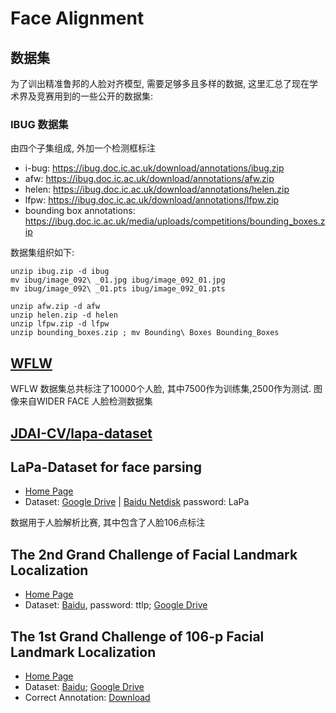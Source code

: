 # Face Alignment

## 数据集

为了训出精准鲁邦的人脸对齐模型, 需要足够多且多样的数据, 这里汇总了现在学术界及竞赛用到的一些公开的数据集:

### IBUG 数据集

由四个子集组成, 外加一个检测框标注

- i-bug: https://ibug.doc.ic.ac.uk/download/annotations/ibug.zip
- afw: https://ibug.doc.ic.ac.uk/download/annotations/afw.zip
- helen: https://ibug.doc.ic.ac.uk/download/annotations/helen.zip
- lfpw: https://ibug.doc.ic.ac.uk/download/annotations/lfpw.zip
- bounding box annotations: https://ibug.doc.ic.ac.uk/media/uploads/competitions/bounding_boxes.zip

数据集组织如下:
```
unzip ibug.zip -d ibug
mv ibug/image_092\ _01.jpg ibug/image_092_01.jpg
mv ibug/image_092\ _01.pts ibug/image_092_01.pts

unzip afw.zip -d afw
unzip helen.zip -d helen
unzip lfpw.zip -d lfpw
unzip bounding_boxes.zip ; mv Bounding\ Boxes Bounding_Boxes
```

## [WFLW](https://wywu.github.io/projects/LAB/WFLW.html)

WFLW 数据集总共标注了10000个人脸, 其中7500作为训练集,2500作为测试. 图像来自WIDER FACE 人脸检测数据集

## [JDAI-CV/lapa-dataset](https://github.com/JDAI-CV/lapa-dataset)

## LaPa-Dataset for face parsing

- [Home Page](https://github.com/JDAI-CV/lapa-dataset)
- Dataset: [Google Drive](https://drive.google.com/file/d/1XOBoRGSraP50_pS1YPB8_i8Wmw_5L-NG/view?usp=sharing) | [Baidu Netdisk](https://pan.baidu.com/s/10GDmsmJJ28ugEJzj5Mu9gQ) password: LaPa

数据用于人脸解析比赛, 其中包含了人脸106点标注

## The 2nd Grand Challenge of Facial Landmark Localization 

- [Home Page](https://fllc-icpr2020.github.io/home/)
- Dataset:  [Baidu](https://pan.baidu.com/s/10jLmWAXRzZ2tN1oRef7Fug), password: ttlp; [Google Drive](https://drive.google.com/file/d/16fiVoBaTtOevQa4mH34rWggfkNKNEL2A/view?usp=sharing)

## The 1st Grand Challenge of 106-p Facial Landmark Localization

- [Home Page](https://facial-landmarks-localization-challenge.github.io/#index)
- Dataset: [Baidu](https://pan.baidu.com/s/1Sma_Lv_y-DtrXgDblYTucA); [Google Drive](https://drive.google.com/uc?id=1gD4xcUUKQo6-70KgBUbODSdQtb_tnuvu&export=download)
- Correct Annotation: [Download](https://github.com/facial-landmarks-localization-challenge/facial-landmarks-localization-challenge.github.io/blob/master/Corrected_landmark.zip?raw=true)
